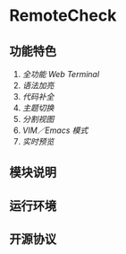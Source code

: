 # RemoteCheck

## 功能特色

1. *全功能 Web Terminal*
2. *语法加亮*
3. *代码补全*
4. *主题切换*
5. *分割视图*
6. *VIM／Emacs 模式*
7. *实时预览*


## 模块说明

## 运行环境


## 开源协议

